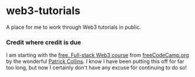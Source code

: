 # web3-tutorials
A place for me to work through Web3 tutorials in public. 

### Credit where credit is due
I am starting with the [free, Full-stack Web3 course](https://github.com/smartcontractkit/full-blockchain-solidity-course-js) 
from [freeCodeCamp.org](freecodecamp.org) by the wonderful [Patrick Collins](https://github.com/PatrickAlphaC).
I know I have been putting this off for far too long, but now I certainly don't have any excuse for continuing to do so!
